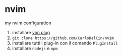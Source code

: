 # nvim
my nvim configuration


1. installare [vim plug](https://github.com/junegunn/vim-plug)
2. `git clone https://github.com/CarloDalCin/nvim`
3. installare tutti i plug-in con il comando `PlugInstall`
4. installare `nodejs` e `npm`
